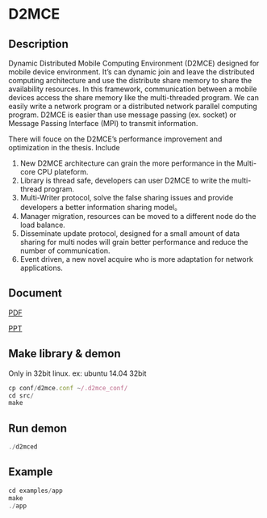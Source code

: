 D2MCE
===========
## Description
Dynamic Distributed Mobile Computing Environment (D2MCE) designed for
mobile device environment. It’s can dynamic join and leave the distributed computing
architecture and use the distribute share memory to share the availability resources. In
this framework, communication between a mobile devices access the share memory like
the multi-threaded program. We can easily write a network program or a distributed
network parallel computing program. D2MCE is easier than use message passing (ex.
socket) or Message Passing Interface (MPI) to transmit information.

There will fouce on the D2MCE’s performance improvement and optimization in
the thesis. Include 

1. New D2MCE architecture can grain the more performance in the
Multi-core CPU plateform. 
2. Library is thread safe, developers can user D2MCE to
write the multi-thread program. 
3. Multi-Writer protocol, solve the false sharing issues
and provide developers a better information sharing model。
4. Manager migration,
resources can be moved to a different node do the load balance. 
5. Disseminate update
protocol, designed for a small amount of data sharing for multi nodes will grain better
performance and reduce the number of communication. 
6. Event driven, a new novel
acquire who is more adaptation for network applications.

## Document
[PDF](https://drive.google.com/file/d/0B0kAz7usd295NTIxMWJjZTctYmQzNy00MDBjLTlhZGMtMWJiM2VjZDYwZDZl)

[PPT](http://www.slideshare.net/ZongYingLyu/ss-37804388)


## Make library & demon
Only in 32bit linux. ex: ubuntu 14.04 32bit
```javascript
cp conf/d2mce.conf ~/.d2mce_conf/
cd src/
make
```

## Run demon

```javascript
./d2mced
```

## Example
```javascript
cd examples/app
make
./app

```
